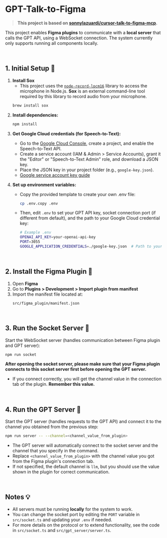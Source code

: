 # GPT-Talk-to-Figma

> **This project is based on [sonnylazuardi/cursor-talk-to-figma-mcp](https://github.com/sonnylazuardi/cursor-talk-to-figma-mcp).**

This project enables **Figma plugins** to communicate with a **local server** that calls the GPT API, using a WebSocket connection. The system currently only supports running all components locally.

<br/>

## 1. Initial Setup 📝

1. **Install Sox**
   - This project uses the [`node-record-lpcm16`](https://www.npmjs.com/package/node-record-lpcm16) library to access the microphone in Node.js. **Sox** is an external command-line tool required by this library to record audio from your microphone.
   ```bash
   brew install sox
   ```

<!-- - **macOS (Homebrew):** -->

<!-- - **Ubuntu/Debian:**
  ```sh
  sudo apt-get install sox
  ```
- **Windows:**
  - Download the installer from [Sox official site](http://sox.sourceforge.net/)
  - Add the installation directory to your system's PATH environment variable -->

2. **Install dependencies:**
   ```bash
   npm install
   ```
3. **Get Google Cloud credentials (for Speech-to-Text):**

   - Go to the [Google Cloud Console](https://console.cloud.google.com/), create a project, and enable the Speech-to-Text API.
   - Create a service account (IAM & Admin > Service Accounts), grant it the "Editor" or "Speech-to-Text Admin" role, and download a JSON key.
   - Place the JSON key in your project folder (e.g., `google-key.json`).
   - [Google service account key guide](https://cloud.google.com/docs/authentication/getting-started)

4. **Set up environment variables:**
   - Copy the provided template to create your own .env file:
     ```bash
     cp .env.copy .env
     ```
   - Then, edit `.env` to set your GPT API key, socket connection port (if different from default), and the path to your Google Cloud credential key:
     ```bash
     # Example .env
     OPENAI_API_KEY=your-openai-api-key
     PORT=3055
     GOOGLE_APPLICATION_CREDENTIALS=./google-key.json  # Path to your Google Cloud service account key
     ```

<br/>

## 2. Install the Figma Plugin 🎨

1. Open **Figma**
2. Go to **Plugins > Development > Import plugin from manifest**
3. Import the manifest file located at:
   ```
   src/figma_plugin/manifest.json
   ```

<br/>

## 3. Run the Socket Server 🔌

Start the WebSocket server (handles communication between Figma plugin and GPT server):

```bash
npm run socket
```

**After opening the socket server, please make sure that your Figma plugin connects to this socket server first before opening the GPT server.**

- If you connect correctly, you will get the channel value in the connection tab of the plugin. **Remember this value.**

<br/>

## 4. Run the GPT Server 🤖

Start the GPT server (handles requests to the GPT API) and connect it to the channel you obtained from the previous step:

```bash
npm run server -- --channel=<channel_value_from_plugin>
```

- The GPT server will automatically connect to the socket server and the channel that you specify in the command.
- Replace `<channel_value_from_plugin>` with the channel value you got from the Figma plugin's connection tab.
- If not specified, the default channel is `llm`, but you should use the value shown in the plugin for correct communication.

<br/>

## Notes 💡

- All servers must be running **locally** for the system to work.
- You can change the socket port by editing the `PORT` variable in `src/socket.ts` and updating your `.env` if needed.
- For more details on the protocol or to extend functionality, see the code in `src/socket.ts` and `src/gpt_server/server.ts`.
